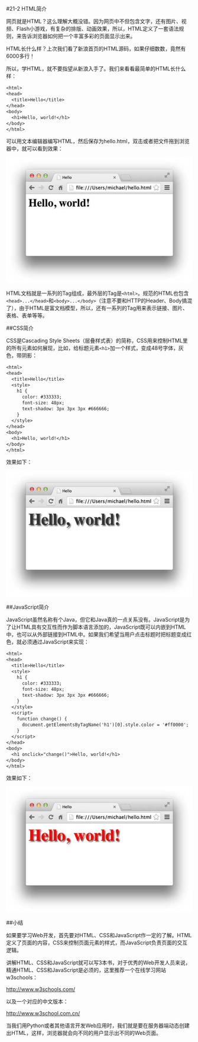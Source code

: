 #21-2 HTML简介

网页就是HTML？这么理解大概没错。因为网页中不但包含文字，还有图片、视频、Flash小游戏，有复杂的排版、动画效果，所以，HTML定义了一套语法规则，来告诉浏览器如何把一个丰富多彩的页面显示出来。

HTML长什么样？上次我们看了新浪首页的HTML源码，如果仔细数数，竟然有6000多行！

所以，学HTML，就不要指望从新浪入手了。我们来看看最简单的HTML长什么样：

	<html>
	<head>
	  <title>Hello</title>
	</head>
	<body>
	  <h1>Hello, world!</h1>
	</body>
	</html>
可以用文本编辑器编写HTML，然后保存为hello.html，双击或者把文件拖到浏览器中，就可以看到效果：

![hello.html](../image/chapter21/21-2-1.jpg)

HTML文档就是一系列的Tag组成，最外层的Tag是`<html>`。规范的HTML也包含`<head>...</head>`和`<body>...</body>`（注意不要和HTTP的Header、Body搞混了），由于HTML是富文档模型，所以，还有一系列的Tag用来表示链接、图片、表格、表单等等。

##CSS简介

CSS是Cascading Style Sheets（层叠样式表）的简称，CSS用来控制HTML里的所有元素如何展现，比如，给标题元素`<h1>`加一个样式，变成48号字体，灰色，带阴影：

	<html>
	<head>
	  <title>Hello</title>
	  <style>
	    h1 {
	      color: #333333;
	      font-size: 48px;
	      text-shadow: 3px 3px 3px #666666;
	    }
	  </style>
	</head>
	<body>
	  <h1>Hello, world!</h1>
	</body>
	</html>
效果如下：

![hello-css](../image/chapter21/21-2-2.jpg)

##JavaScript简介

JavaScript虽然名称有个Java，但它和Java真的一点关系没有。JavaScript是为了让HTML具有交互性而作为脚本语言添加的，JavaScript既可以内嵌到HTML中，也可以从外部链接到HTML中。如果我们希望当用户点击标题时把标题变成红色，就必须通过JavaScript来实现：

	<html>
	<head>
	  <title>Hello</title>
	  <style>
	    h1 {
	      color: #333333;
	      font-size: 48px;
	      text-shadow: 3px 3px 3px #666666;
	    }
	  </style>
	  <script>
	    function change() {
	      document.getElementsByTagName('h1')[0].style.color = '#ff0000';
	    }
	  </script>
	</head>
	<body>
	  <h1 onclick="change()">Hello, world!</h1>
	</body>
	</html>
效果如下：

![hello-js-change-color](../image/chapter21/21-2-3.jpg)

##小结

如果要学习Web开发，首先要对HTML、CSS和JavaScript作一定的了解。HTML定义了页面的内容，CSS来控制页面元素的样式，而JavaScript负责页面的交互逻辑。

讲解HTML、CSS和JavaScript就可以写3本书，对于优秀的Web开发人员来说，精通HTML、CSS和JavaScript是必须的，这里推荐一个在线学习网站w3schools：

http://www.w3schools.com/

以及一个对应的中文版本：

http://www.w3school.com.cn/

当我们用Python或者其他语言开发Web应用时，我们就是要在服务器端动态创建出HTML，这样，浏览器就会向不同的用户显示出不同的Web页面。